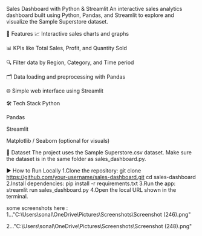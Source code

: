 Sales Dashboard with Python & Streamlit
An interactive sales analytics dashboard built using Python, Pandas, and Streamlit to explore and visualize the Sample Superstore dataset.

🚀 Features
📈 Interactive sales charts and graphs

📊 KPIs like Total Sales, Profit, and Quantity Sold

🔍 Filter data by Region, Category, and Time period

🗂 Data loading and preprocessing with Pandas

🌐 Simple web interface using Streamlit

🛠️ Tech Stack
Python

Pandas

Streamlit

Matplotlib / Seaborn (optional for visuals)

📂 Dataset
The project uses the Sample Superstore.csv dataset.
Make sure the dataset is in the same folder as sales_dashboard.py.

▶️ How to Run Locally
1.Clone the repository:
git clone https://github.com/your-username/sales-dashboard.git
cd sales-dashboard
2.Install dependencies:
pip install -r requirements.txt
3.Run the app:
streamlit run sales_dashboard.py
4.Open the local URL shown in the terminal.


some screenshots here :
1..."C:\Users\sonal\OneDrive\Pictures\Screenshots\Screenshot (246).png"

2..."C:\Users\sonal\OneDrive\Pictures\Screenshots\Screenshot (248).png"


